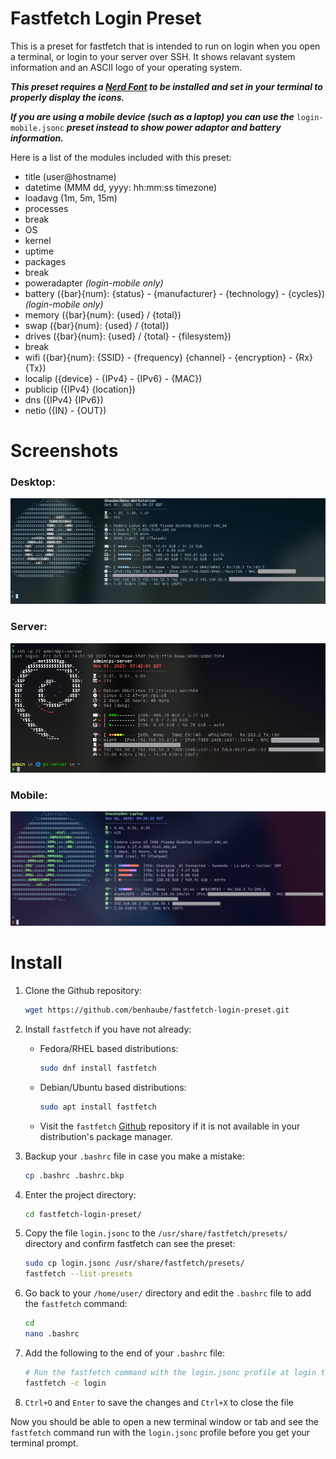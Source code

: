 # Fastfetch Login Preset

This is a preset for fastfetch that is intended to run on login when you open a terminal, or login to your server over SSH. It shows relavant system information and an ASCII logo of your operating system. 

***This preset requires a [Nerd Font](https://www.nerdfonts.com/) to be installed and set in your terminal to properly display the icons.***

***If you are using a mobile device (such as a laptop) you can use the*** `login-mobile.jsonc` ***preset instead to show power adaptor and battery information.***

Here is a list of the modules included with this preset:

+ title (user@hostname)
+ datetime (MMM dd, yyyy: hh:mm:ss timezone)
+ loadavg (1m, 5m, 15m)
+ processes
+ break
+ OS
+ kernel
+ uptime
+ packages
+ break
+ poweradapter *(login-mobile only)*
+ battery ({bar}{num}: {status} - {manufacturer} - {technology} - {cycles}) *(login-mobile only)*
+ memory ({bar}{num}: {used} / {total})
+ swap ({bar}{num}: {used} / {total})
+ drives ({bar}{num}: {used} / {total} - {filesystem})
+ break
+ wifi ({bar}{num}: {SSID} - {frequency} {channel} - {encryption} - {Rx} {Tx})
+ localip ({device} - {IPv4} - {IPv6} - {MAC})
+ publicip ({IPv4} {location})
+ dns ({IPv4} {IPv6})
+ netio ({IN} - {OUT})

# Screenshots

### Desktop:

![Screenshot Desktop](screenshots/fastfetch-login-preset.png)

### Server:

![Screenshot Server](screenshots/fastfetch-server-login.png)

### Mobile:

![Screenshot Mobile](screenshots/fastfetch-login-mobile-screenshot.png)

# Install

1. Clone the Github repository:

    ```Bash
    wget https://github.com/benhaube/fastfetch-login-preset.git
    ```
2. Install `fastfetch` if you have not already:

    + Fedora/RHEL based distributions:

        ```Bash
        sudo dnf install fastfetch
        ```
    + Debian/Ubuntu based distributions:

        ```Bash
        sudo apt install fastfetch
        ```
    + Visit the `fastfetch` [Github](https://github.com/fastfetch-cli/fastfetch.git) repository if it is not available in your distribution's package manager. 

3. Backup your `.bashrc` file in case you make a mistake:

    ```Bash
    cp .bashrc .bashrc.bkp
    ```

4. Enter the project directory:

    ```Bash
    cd fastfetch-login-preset/
    ```

5. Copy the file `login.jsonc` to the `/usr/share/fastfetch/presets/` directory and confirm fastfetch can see the preset:

    ```Bash
    sudo cp login.jsonc /usr/share/fastfetch/presets/
    fastfetch --list-presets
    ```
6. Go back to your `/home/user/` directory and edit the `.bashrc` file to add the `fastfetch` command:

    ```Bash
    cd
    nano .bashrc
    ```
7. Add the following to the end of your `.bashrc` file:

    ```Bash
    # Run the fastfetch command with the login.jsonc profile at login to show relavant system information
    fastfetch -c login
    ```
8. `Ctrl+O` and `Enter` to save the changes and `Ctrl+X` to close the file

Now you should be able to open a new terminal window or tab and see the `fastfetch` command run with the `login.jsonc` profile before you get your terminal prompt. 
